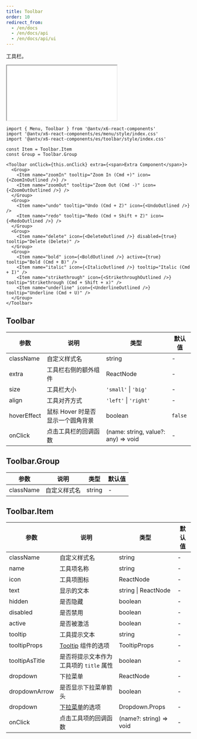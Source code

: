 ```yaml
---
title: Toolbar
order: 10
redirect_from:
  - /en/docs
  - /en/docs/api
  - /en/docs/api/ui
---
```


工具栏。

<iframe src="/demos/api/ui/toolbar/basic"></iframe>

```tsx
import { Menu, Toolbar } from '@antv/x6-react-components'
import '@antv/x6-react-components/es/menu/style/index.css'
import '@antv/x6-react-components/es/toolbar/style/index.css'

const Item = Toolbar.Item 
const Group = Toolbar.Group

<Toolbar onClick={this.onClick} extra={<span>Extra Component</span>}>
  <Group>
    <Item name="zoomIn" tooltip="Zoom In (Cmd +)" icon={<ZoomInOutlined />} />
    <Item name="zoomOut" tooltip="Zoom Out (Cmd -)" icon={<ZoomOutOutlined />} />
  </Group>
  <Group>
    <Item name="undo" tooltip="Undo (Cmd + Z)" icon={<UndoOutlined />} />
    <Item name="redo" tooltip="Redo (Cmd + Shift + Z)" icon={<RedoOutlined />} />
  </Group>
  <Group>
    <Item name="delete" icon={<DeleteOutlined />} disabled={true} tooltip="Delete (Delete)" />
  </Group>
  <Group>
    <Item name="bold" icon={<BoldOutlined />} active={true} tooltip="Bold (Cmd + B)" />
    <Item name="italic" icon={<ItalicOutlined />} tooltip="Italic (Cmd + I)" />
    <Item name="strikethrough" icon={<StrikethroughOutlined />} tooltip="Strikethrough (Cmd + Shift + x)" />
    <Item name="underline" icon={<UnderlineOutlined />} tooltip="Underline (Cmd + U)" />
  </Group>
</Toolbar>
```

## Toolbar

| 参数        | 说明                              | 类型                                | 默认值  |
|-------------|---------------------------------|-------------------------------------|---------|
| className   | 自定义样式名                      | string                              | -       |
| extra       | 工具栏右侧的额外组件              | ReactNode                           | -       |
| size        | 工具栏大小                        | `'small'` \| `'big'`                | -       |
| align       | 工具对齐方式                      | `'left'` \| `'right'`               | -       |
| hoverEffect | 鼠标 Hover 时是否显示一个圆角背景 | boolean                             | `false` |
| onClick     | 点击工具栏的回调函数              | (name: string, value?: any) => void | -       |

## Toolbar.Group

| 参数      | 说明         | 类型   | 默认值 |
|-----------|------------|--------|--------|
| className | 自定义样式名 | string | -      |

## Toolbar.Item

| 参数           | 说明                                                            | 类型                    | 默认值 |
|----------------|---------------------------------------------------------------|-------------------------|--------|
| className      | 自定义样式名                                                    | string                  | -      |
| name           | 工具项名称                                                      | string                  | -      |
| icon           | 工具项图标                                                      | ReactNode               | -      |
| text           | 显示的文本                                                      | string \| ReactNode     | -      |
| hidden         | 是否隐藏                                                        | boolean                 | -      |
| disabled       | 是否禁用                                                        | boolean                 | -      |
| active         | 是否被激活                                                      | boolean                 | -      |
| tooltip        | 工具提示文本                                                    | string                  | -      |
| tooltipProps   | [Tooltip](https://ant.design/components/tooltip-cn/) 组件的选项 | TooltipProps            | -      |
| tooltipAsTitle | 是否将提示文本作为工具项的 `title` 属性                         | boolean                 | -      |
| dropdown       | 下拉菜单                                                        | ReactNode               | -      |
| dropdownArrow  | 是否显示下拉菜单箭头                                            | boolean                 | -      |
| dropdown       | [下拉菜单](/en/docs/api/ui/dropdown)的选项                                    | Dropdown.Props          | -      |
| onClick        | 点击工具项的回调函数                                            | (name?: string) => void | -      |

